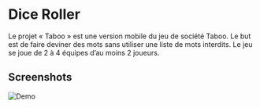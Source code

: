 # Dice Roller

Le projet « Taboo » est une version mobile du jeu de société Taboo. Le but est de faire deviner des mots sans utiliser une liste de mots interdits. Le jeu se joue de 2 à 4 équipes d’au moins 2 joueurs.

## Screenshots

![Demo](Taboo.gif)
